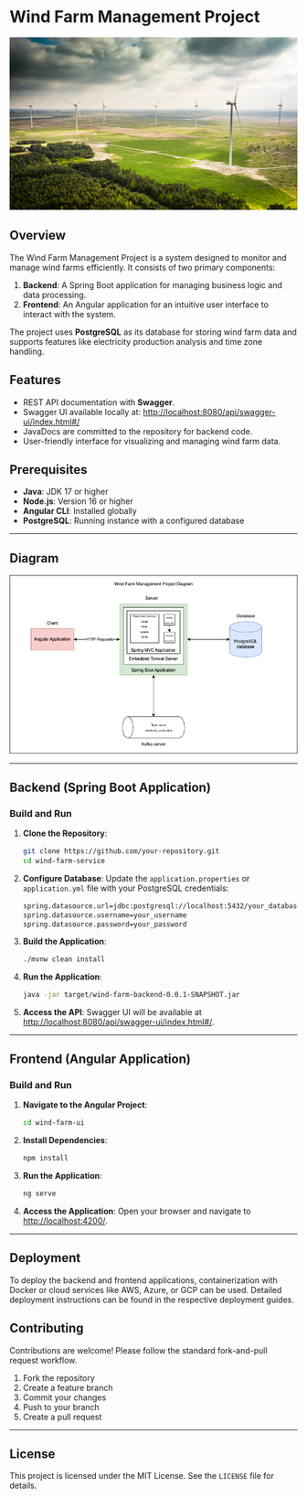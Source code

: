 # Wind Farm Management Project

![Wind farm](wind-farm-ui/src/assets/images/cover-1.png)

## Overview
The Wind Farm Management Project is a system designed to monitor and manage wind farms efficiently. It consists of two primary components:

1. **Backend**: A Spring Boot application for managing business logic and data processing.
2. **Frontend**: An Angular application for an intuitive user interface to interact with the system.

The project uses **PostgreSQL** as its database for storing wind farm data and supports features like electricity production analysis and time zone handling.

## Features
- REST API documentation with **Swagger**.
- Swagger UI available locally at: [http://localhost:8080/api/swagger-ui/index.html#/](http://localhost:8080/api/swagger-ui/index.html#/)
- JavaDocs are committed to the repository for backend code.
- User-friendly interface for visualizing and managing wind farm data.

## Prerequisites
- **Java**: JDK 17 or higher
- **Node.js**: Version 16 or higher
- **Angular CLI**: Installed globally
- **PostgreSQL**: Running instance with a configured database

---

## Diagram

![Wind farm](documentation/wind-farm-diagram.png)

---

## Backend (Spring Boot Application)

### Build and Run

1. **Clone the Repository**:
   ```bash
   git clone https://github.com/your-repository.git
   cd wind-farm-service
   ```

2. **Configure Database**:
   Update the `application.properties` or `application.yml` file with your PostgreSQL credentials:
   ```properties
   spring.datasource.url=jdbc:postgresql://localhost:5432/your_database
   spring.datasource.username=your_username
   spring.datasource.password=your_password
   ```

3. **Build the Application**:
   ```bash
   ./mvnw clean install
   ```

4. **Run the Application**:
   ```bash
   java -jar target/wind-farm-backend-0.0.1-SNAPSHOT.jar
   ```

5. **Access the API**:
   Swagger UI will be available at [http://localhost:8080/api/swagger-ui/index.html#/](http://localhost:8080/api/swagger-ui/index.html#/).

---

## Frontend (Angular Application)

### Build and Run

1. **Navigate to the Angular Project**:
   ```bash
   cd wind-farm-ui
   ```

2. **Install Dependencies**:
   ```bash
   npm install
   ```

3. **Run the Application**:
   ```bash
   ng serve
   ```

4. **Access the Application**:
   Open your browser and navigate to [http://localhost:4200/](http://localhost:4200/).

---

## Deployment

To deploy the backend and frontend applications, containerization with Docker or cloud services like AWS, Azure, or GCP can be used. Detailed deployment instructions can be found in the respective deployment guides.

## Contributing

Contributions are welcome! Please follow the standard fork-and-pull request workflow.

1. Fork the repository
2. Create a feature branch
3. Commit your changes
4. Push to your branch
5. Create a pull request

---

## License
This project is licensed under the MIT License. See the `LICENSE` file for details.

